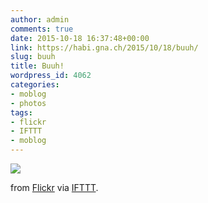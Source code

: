 ```yaml
---
author: admin
comments: true
date: 2015-10-18 16:37:48+00:00
link: https://habi.gna.ch/2015/10/18/buuh/
slug: buuh
title: Buuh!
wordpress_id: 4062
categories:
- moblog
- photos
tags:
- flickr
- IFTTT
- moblog
---
```


![](http://ift.tt/1Riq566)  

  

from [Flickr](http://flic.kr/p/zEb6qB) via [IFTTT](http://ift.tt/1c4nCfM).
